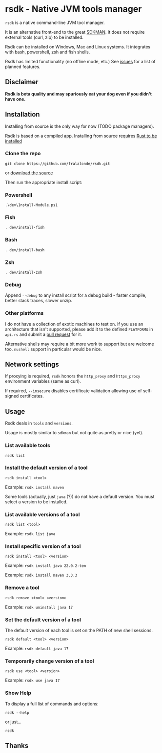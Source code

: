 # rsdk - Native JVM tools manager

`rsdk` is a native command-line JVM tool manager.

It is an alternative front-end to the great [SDKMAN](https://sdkman.io/).
It does not require external tools (curl, zip) to be installed.

Rsdk can be installed on Windows, Mac and Linux systems.
It integrates with bash, powershell, zsh and fish shells.

Rsdk has limited functionality (no offline mode, etc.)
See [issues](https://github.com/fralalonde/rsdk/issues) for a list of planned features.

## Disclaimer
**Rsdk is beta quality and may spuriously eat your dog even if you didn't have one.**

## Installation

Installing from source is the only way for now (TODO package managers).

Rsdk is based on a compiled app. Installing from source requires [Rust to be installed](https://www.rust-lang.org/tools/install)

### Clone the repo

``git clone https://github.com/fralalonde/rsdk.git``

or [download the source](https://github.com/fralalonde/rsdk/archive/refs/heads/main.zip)

Then run the appropriate install script:

### Powershell
``.\dev\Install-Module.ps1``

### Fish

``. dev/install-fish``

### Bash
``. dev/install-bash``

### Zsh
``. dev/install-zsh``

### Debug

Append ``--debug`` to any install script for a debug build - faster compile, better stack traces, slower unzip.

### Other platforms

I do not have a collection of exotic machines to test on. If you use an architecture that isn't supported,
please add it to the defined `PLATFORM`s in `api.rs` and submit a [pull request](https://github.com/fralalonde/rsdk/pulls) for it.

Alternative shells may require a bit more work to support but are welcome too. `nushell` support in particular would be nice.

## Network settings

If proxying is required, ``rsdk`` honors the `http_proxy` and `https_proxy` environment variables (same as curl).

If required, ``--insecure`` disables certificate validation allowing use of self-signed certificates.

## Usage
Rsdk deals in ``tools`` and `versions`.

Usage is mostly similar to ``sdkman`` but not quite as pretty or nice (yet).

### List available tools
``rsdk list``

### Install the default version of a tool 
``rsdk install <tool>``

Example: ``rsdk install maven``

Some tools (actually, just `java` (?)) do not have a default version. You must select a version to be installed.

### List available versions of a tool
``rsdk list <tool>`` 

Example: ``rsdk list java``

### Install specific version of a tool
``rsdk install <tool> <version>``

Example: ``rsdk install java 22.0.2-tem``

Example: ``rsdk install maven 3.3.3``

### Remove a tool 
``rsdk remove <tool> <version>``

Example: ``rsdk uninstall java 17``

### Set the default version of a tool

The default version of each tool is set on the PATH of new shell sessions.

``rsdk default <tool> <version>``

Example: ``rsdk default java 17``

### Temporarily change version of a tool

``rsdk use <tool> <version>``

Example: ``rsdk use java 17``

### Show Help

To display a full list of commands and options:

``rsdk --help``

or just...

```rsdk```

## Thanks

